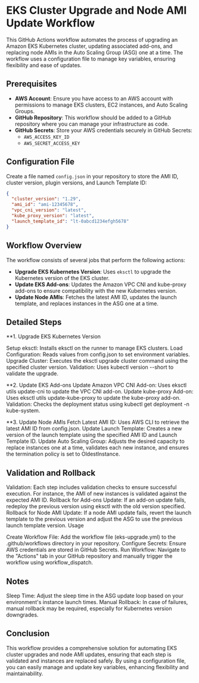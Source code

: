 # EKS Cluster Upgrade and Node AMI Update Workflow

This GitHub Actions workflow automates the process of upgrading an Amazon EKS Kubernetes cluster, updating associated add-ons, and replacing node AMIs in the Auto Scaling Group (ASG) one at a time. The workflow uses a configuration file to manage key variables, ensuring flexibility and ease of updates.

## Prerequisites

- **AWS Account**: Ensure you have access to an AWS account with permissions to manage EKS clusters, EC2 instances, and Auto Scaling Groups.
- **GitHub Repository**: This workflow should be added to a GitHub repository where you can manage your infrastructure as code.
- **GitHub Secrets**: Store your AWS credentials securely in GitHub Secrets:
  - `AWS_ACCESS_KEY_ID`
  - `AWS_SECRET_ACCESS_KEY`

## Configuration File

Create a file named `config.json` in your repository to store the AMI ID, cluster version, plugin versions, and Launch Template ID:

```json
{
  "cluster_version": "1.29",
  "ami_id": "ami-12345678",
  "vpc_cni_version": "latest",
  "kube_proxy_version": "latest",
  "launch_template_id": "lt-0abcd1234efgh5678"
}
```

## Workflow Overview

The workflow consists of several jobs that perform the following actions:

- **Upgrade EKS Kubernetes Version**: Uses `eksctl` to upgrade the Kubernetes version of the EKS cluster.
- **Update EKS Add-ons**: Updates the Amazon VPC CNI and kube-proxy add-ons to ensure compatibility with the new Kubernetes version.
- **Update Node AMIs**: Fetches the latest AMI ID, updates the launch template, and replaces instances in the ASG one at a time.

## Detailed Steps
**1. Upgrade EKS Kubernetes Version

Setup eksctl: Installs eksctl on the runner to manage EKS clusters.
Load Configuration: Reads values from config.json to set environment variables.
Upgrade Cluster: Executes the eksctl upgrade cluster command using the specified cluster version.
Validation: Uses kubectl version --short to validate the upgrade.

**2. Update EKS Add-ons
Update Amazon VPC CNI Add-on: Uses eksctl utils update-cni to update the VPC CNI add-on.
Update kube-proxy Add-on: Uses eksctl utils update-kube-proxy to update the kube-proxy add-on.
Validation: Checks the deployment status using kubectl get deployment -n kube-system.

**3. Update Node AMIs
Fetch Latest AMI ID: Uses AWS CLI to retrieve the latest AMI ID from config.json.
Update Launch Template: Creates a new version of the launch template using the specified AMI ID and Launch Template ID.
Update Auto Scaling Group: Adjusts the desired capacity to replace instances one at a time, validates each new instance, and ensures the termination policy is set to OldestInstance.

## Validation and Rollback
Validation: Each step includes validation checks to ensure successful execution. For instance, the AMI of new instances is validated against the expected AMI ID.
Rollback for Add-ons Update: If an add-on update fails, redeploy the previous version using eksctl with the old version specified.
Rollback for Node AMI Update: If a node AMI update fails, revert the launch template to the previous version and adjust the ASG to use the previous launch template version.
Usage

Create Workflow File: Add the workflow file (eks-upgrade.yml) to the .github/workflows directory in your repository.
Configure Secrets: Ensure AWS credentials are stored in GitHub Secrets.
Run Workflow: Navigate to the "Actions" tab in your GitHub repository and manually trigger the workflow using workflow_dispatch.

## Notes
Sleep Time: Adjust the sleep time in the ASG update loop based on your environment's instance launch times.
Manual Rollback: In case of failures, manual rollback may be required, especially for Kubernetes version downgrades.

## Conclusion
This workflow provides a comprehensive solution for automating EKS cluster upgrades and node AMI updates, ensuring that each step is validated and instances are replaced safely. By using a configuration file, you can easily manage and update key variables, enhancing flexibility and maintainability.

